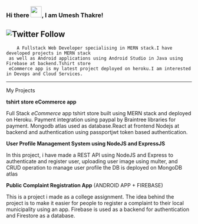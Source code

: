 ### Hi there <img src="https://raw.githubusercontent.com/MartinHeinz/MartinHeinz/master/wave.gif" width="30px">, I am Umesh Thakre!
![Twitter Follow](https://img.shields.io/twitter/url?style=social&url=https%3A%2F%2Ftwitter.com%2Fumeshxyz_xyz)
---

		A Fullstack Web Developer specialising in MERN stack.I have developed projects in MERN stack
	 as well as Android applications using Android Studio in Java using Firebase at backend.Tshirt store
	 eCommerce app is my latest project deployed on heroku.I am interested in Devops and Cloud Services.
	
----
My Projects 

**tshirt store eCommerce app**

   Full Stack *eCommerce* app tshirt store built using MERN stack and deployed on Heroku. Payment integration using paypal by Braintree libraries for payment. Mongodb atlas used as database.React at frontend Nodejs at backend and authentication using passportjwt token based authentication.

**User Profile Management System using NodeJS and ExpressJS**

In this project, i have made a REST API using NodeJS and Express to authenticate and register user, uploading user image using multer, and CRUD operation to manage user profile the DB is deployed on MongoDB atlas

**Public Complaint Registration App** (ANDROID APP + FIREBASE)

This is a project i made as a college assignment. The idea behind the project is to make it easier for people to register a complaint to their local municipality using an app. Firebase is used as a backend for authentication and Firestore as a database. 



   
